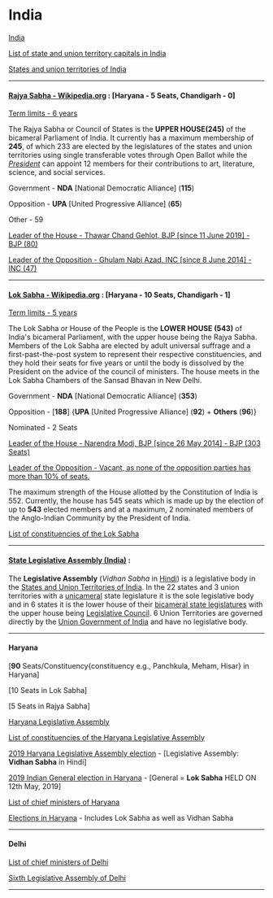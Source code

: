 # India

[India](https://en.wikipedia.org/wiki/India)

[List of state and union territory capitals in India](https://en.wikipedia.org/wiki/List_of_state_and_union_territory_capitals_in_India)

[States and union territories of India](https://en.wikipedia.org/wiki/States_and_union_territories_of_India)



------



#### [Rajya Sabha - Wikipedia.org](https://en.wikipedia.org/wiki/Rajya_Sabha) : [Haryana - 5 Seats, Chandigarh - 0]

<u>Term limits - 6 years</u>

The Rajya Sabha or Council of States is the **UPPER HOUSE(245)** of the bicameral Parliament of India. It currently has a maximum membership of **245**, of which 233 are elected by the legislatures of the states and union territories using single transferable votes through Open Ballot while the <u>*President*</u> can appoint 12 members for their contributions to art, literature, science, and social services. 

Government - **NDA** [National Democratic Alliance] (**115**)

Opposition - **UPA** [United Progressive Alliance] (**65**)

Other - 59

<u>Leader of the House - Thawar Chand Gehlot, BJP [since 11 June 2019] - BJP (80)</u>

<u>Leader of the Opposition - Ghulam Nabi Azad, INC [since 8 June 2014] - INC (47)</u>

***



#### [Lok Sabha - Wikipedia.org](https://en.wikipedia.org/wiki/Lok_Sabha) : [Haryana - 10 Seats, Chandigarh - 1]

<u>Term limits - 5 years</u>

The Lok Sabha or House of the People is the **LOWER HOUSE (543)** of India's bicameral Parliament, with the upper house being the Rajya Sabha. Members of the Lok Sabha are elected by adult universal suffrage and a first-past-the-post system to represent their respective constituencies, and they hold their seats for five years or until the body is dissolved by the President on the advice of the council of ministers. The house meets in the Lok Sabha Chambers of the Sansad Bhavan in New Delhi.

Government - **NDA** [National Democratic Alliance] (**353**)

Opposition - [**188**] {**UPA** [United Progressive Alliance] (**92**) + **Others** (**96**)}

Nominated - 2 Seats

<u>Leader of the House - Narendra Modi, BJP [since 26 May 2014] - BJP (303 Seats)</u>

<u>Leader of the Opposition - Vacant, as none of the opposition parties has more than 10% of seats.</u>

The maximum strength of the House allotted by the Constitution of India is 552. Currently, the house has 545 seats which is made up by the election of up to **543** elected members and at a maximum, 2 nominated members of the Anglo-Indian Community by the President of India.

[List of constituencies of the Lok Sabha](https://en.wikipedia.org/wiki/List_of_constituencies_of_the_Lok_Sabha) 

***



#### [State Legislative Assembly (India)](https://en.wikipedia.org/wiki/State_Legislative_Assembly_(India)) : 

The **Legislative Assembly** (*Vidhan Sabha* in [Hindi](https://en.wikipedia.org/wiki/Hindi_language)) is a legislative body in the [States and Union Territories of India](https://en.wikipedia.org/wiki/States_and_union_territories_of_India). In the 22 states and 3 union territories with a [unicameral](https://en.wikipedia.org/wiki/Unicameralism) state legislature it is the sole legislative body and in 6 states it is the lower house of their [bicameral state legislatures](https://en.wikipedia.org/wiki/Bicameralism) with the upper house being [Legislative Council](https://en.wikipedia.org/wiki/State_Legislative_Council_(India)). 6 Union Territories are governed directly by the [Union Government of India](https://en.wikipedia.org/wiki/Government_of_India) and have no legislative body.

***



#### Haryana

[**90** Seats/Constituency{constituency e.g., Panchkula, Meham, Hisar} in Haryana]

[10 Seats in Lok Sabha]

[5 Seats in Rajya Sabha]

[Haryana Legislative Assembly](https://en.wikipedia.org/wiki/Haryana_Legislative_Assembly) 

[List of constituencies of the Haryana Legislative Assembly](https://en.wikipedia.org/wiki/List_of_constituencies_of_the_Haryana_Legislative_Assembly) 

[2019 Haryana Legislative Assembly election](https://en.wikipedia.org/wiki/2019_Haryana_Legislative_Assembly_election) - [Legislative Assembly: **Vidhan Sabha** in Hindi]

[2019 Indian General election in Haryana](https://en.wikipedia.org/wiki/2019_Indian_general_election_in_Haryana) - [General = **Lok Sabha** HELD ON 12th May, 2019]

[List of chief ministers of Haryana](https://en.wikipedia.org/wiki/List_of_chief_ministers_of_Haryana) 

[Elections in Haryana](https://en.wikipedia.org/wiki/Elections_in_Haryana) - Includes Lok Sabha as well as Vidhan Sabha

***



#### Delhi

[List of chief ministers of Delhi](https://en.wikipedia.org/wiki/List_of_chief_ministers_of_Delhi)

[Sixth Legislative Assembly of Delhi](https://en.wikipedia.org/wiki/Sixth_Legislative_Assembly_of_Delhi)

***

